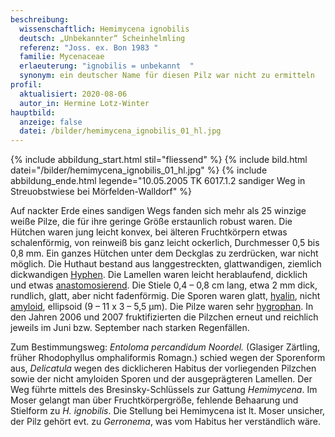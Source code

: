 ```yaml
---
beschreibung:
  wissenschaftlich: Hemimycena ignobilis
  deutsch: „Unbekannter“ Scheinhelmling
  referenz: "Joss. ex. Bon 1983 "
  familie: Mycenaceae
  erlaeuterung: "ignobilis = unbekannt  "
  synonym: ein deutscher Name für diesen Pilz war nicht zu ermitteln
profil:
  aktualisiert: 2020-08-06
  autor_in: Hermine Lotz-Winter
hauptbild:
  anzeige: false
  datei: /bilder/hemimycena_ignobilis_01_hl.jpg
---
```

{% include abbildung_start.html stil="fliessend" %}
{% include bild.html datei="/bilder/hemimycena_ignobilis_01_hl.jpg" %}
{% include abbildung_ende.html legende="10.05.2005 TK 6017.1.2 sandiger Weg in Streuobstwiese bei Mörfelden-Walldorf" %}

Auf nackter Erde eines sandigen Wegs fanden sich mehr als 25 winzige weiße Pilze, die für ihre geringe Größe erstaunlich robust waren. Die Hütchen waren jung leicht konvex, bei älteren Fruchtkörpern etwas schalenförmig, von reinweiß bis ganz leicht ockerlich, Durchmesser 0,5 bis 0,8 mm. Ein ganzes Hütchen unter dem Deckglas zu zerdrücken, war nicht möglich. Die Huthaut bestand aus langgestreckten, glattwandigen, ziemlich dickwandigen [Hyphen](Hyphen "Glossar"). Die Lamellen waren leicht herablaufend, dicklich und etwas [anastomosierend](anastomisierend "Glossar"). Die Stiele 0,4 – 0,8 cm lang, etwa 2 mm dick, rundlich, glatt, aber nicht fadenförmig. Die Sporen waren glatt, [hyalin](hyalin "Glossar"), nicht [amyloid](amyloid "Glossar"), ellipsoid (9 – 11 x 3 – 5,5 µm). Die Pilze waren sehr [hygrophan](hygrophan "Glossar"). In den Jahren 2006 und 2007 fruktifizierten die Pilzchen erneut und reichlich jeweils im Juni bzw. September nach starken Regenfällen.

Zum Bestimmungsweg: *Entoloma percandidum Noordel.* (Glasiger Zärtling, früher Rhodophyllus omphaliformis Romagn.) schied wegen der Sporenform aus, *Delicatula* wegen des dicklicheren Habitus der vorliegenden Pilzchen sowie der nicht amyloiden Sporen und der ausgeprägteren Lamellen. Der Weg führte mittels des Bresinsky-Schlüssels zur Gattung *Hemimycena*. Im Moser gelangt man über Fruchtkörpergröße, fehlende Behaarung und Stielform zu *H. ignobilis*. Die Stellung bei Hemimycena ist lt. Moser unsicher, der Pilz gehört evt. zu *Gerronema*, was vom Habitus her verständlich wäre.